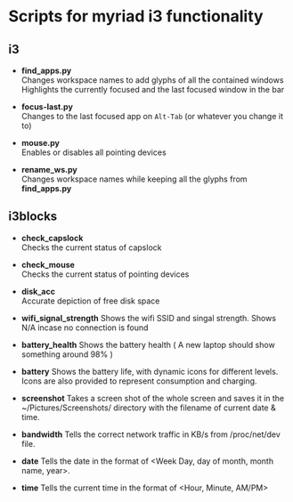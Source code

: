 # Scripts for myriad i3 functionality

## i3

- **find\_apps.py**  
Changes workspace names to add glyphs of all the contained windows  
Highlights the currently focused and the last focused window in the bar

- **focus-last.py**  
Changes to the last focused app on `Alt-Tab` (or whatever you change it to)

- **mouse.py**  
Enables or disables all pointing devices 

- **rename\_ws.py**  
Changes workspace names while keeping all the glyphs from **find\_apps.py**

## i3blocks

- **check\_capslock**  
Checks the current status of capslock

- **check\_mouse**  
Checks the current status of pointing devices

- **disk\_acc**  
Accurate depiction of free disk space

- **wifi\_signal\_strength**
Shows the wifi SSID and singal strength. Shows N/A incase no connection is found

- **battery\_health**
Shows the battery health ( A new laptop should show something around 98% )

- **battery**
Shows the battery life, with dynamic icons for different levels. Icons are also provided to represent consumption and charging.

- **screenshot**
Takes a screen shot of the whole screen and saves it in the ~/Pictures/Screenshots/ directory with the filename of current date & time.

- **bandwidth**
Tells the correct network traffic in KB/s from /proc/net/dev file.

- **date**
Tells the date in the format of <Week Day, day of month, month name, year>.

- **time**
Tells the current time in the format of <Hour, Minute, AM/PM>
